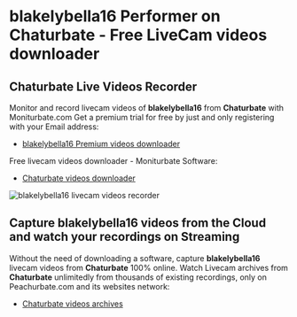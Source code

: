 # blakelybella16 Performer on Chaturbate - Free LiveCam videos downloader

## Chaturbate Live Videos Recorder

Monitor and record livecam videos of **blakelybella16** from **Chaturbate** with Moniturbate.com
Get a premium trial for free by just and only registering with your Email address:
* [blakelybella16 Premium videos downloader](https://moniturbate.com/request-demo-licence-key.html)

Free livecam videos downloader - Moniturbate Software:
* [Chaturbate videos downloader](https://moniturbate.com/moniturbate-download-software.html)

![blakelybella16 livecam videos recorder](https://peachurnet.com/templates/moniturbate-software.png)


## Capture blakelybella16 videos from the Cloud and watch your recordings on Streaming

Without the need of downloading a software, capture **blakelybella16** livecam videos from **Chaturbate** 100% online.
Watch Livecam archives from **Chaturbate** unlimitedly from thousands of existing recordings, only on Peachurbate.com and its websites network:
* [Chaturbate videos archives](https://peachurnet.com/)